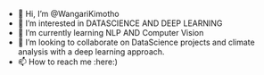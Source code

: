 - 👋 Hi, I’m @WangariKimotho
- 👀 I’m interested in DATASCIENCE AND DEEP LEARNING 
- 🌱 I’m currently learning NLP AND Computer Vision
- 💞️ I’m looking to collaborate on DataScience projects and climate analysis with a deep learning approach.
- 📫 How to reach me :here:)

<!---
WangariKimotho/WangariKimotho is a ✨ special ✨ repository because its `README.md` (this file) appears on your GitHub profile.
You can click the Preview link to take a look at your changes.
--->
